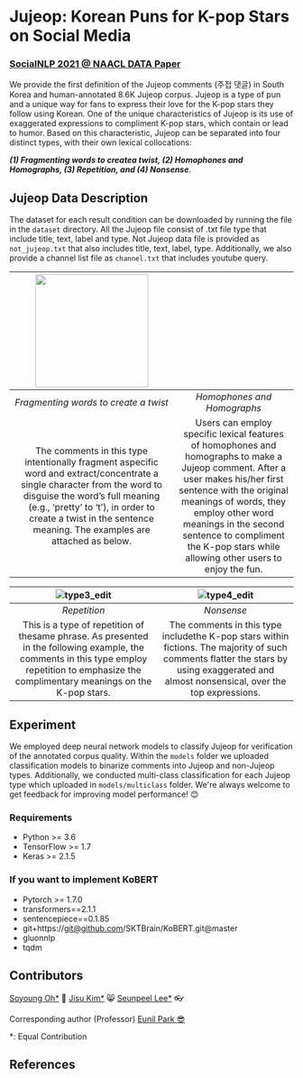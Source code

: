 # Jujeop: Korean Puns for K-pop Stars on Social Media

### <a href="https://sites.google.com/site/socialnlp2021/">SocialNLP 2021 @ NAACL DATA Paper</a>

We provide the first definition of the Jujeop comments (주접 댓글) in South Korea and human-annotated 8.6K Jujeop corpus. Jujeop is  a  type  of  pun  and  a  unique  way for  fans  to  express  their  love  for  the  K-pop stars  they  follow  using  Korean. One  of  the unique  characteristics  of Jujeop is  its  use  of exaggerated expressions to compliment K-pop stars, which contain or lead to humor. Based on this characteristic, Jujeop can be separated into four distinct types, with their own lexical collocations: 
 
***(1) Fragmenting words to createa twist, (2) Homophones and Homographs, (3) Repetition, and (4) Nonsense***. 

## Jujeop Data Description

The dataset for each result condition can be downloaded by running the file in the ``dataset`` directory. All the Jujeop file consist of .txt file type that include title, text, label and	type. Not Jujeop data file is provided as ``not_jujeop.txt`` that also includes title, text, label, type. Additionally, we also provide a channel list file as ``channel.txt`` that includes youtube query.

| <img src="https://user-images.githubusercontent.com/18303573/105449577-0278a480-5cbc-11eb-9788-d96a54040703.png" alt="" style="width: 200px; height:200px"/> | <img src="https://user-images.githubusercontent.com/18303573/105453743-07415680-5cc4-11eb-81f9-9b06ad066e0f.png" alt="" style="width: 200px height:200px"/> |
|:--:|:--:| 
| *Fragmenting  words  to  create  a  twist* | *Homophones and Homographs* |
| The comments in this type intentionally fragment aspecific word and extract/concentrate a single character from the word to disguise the word’s full meaning (e.g., ‘pretty’ to ‘t’), in order to create a twist in the sentence meaning. The examples are attached as below. | Users can employ specific lexical features of homophones and homographs to make a Jujeop comment. After a user makes his/her first sentence with the original meanings of words, they employ other word meanings in the second sentence to compliment the K-pop stars while allowing other users to enjoy the fun. |

| ![type3_edit](https://user-images.githubusercontent.com/18303573/115512281-c7870c80-a2bc-11eb-9819-d2ca98dd7ab8.png) | ![type4_edit](https://user-images.githubusercontent.com/18303573/115512354-dc63a000-a2bc-11eb-9659-df64f46409ca.png) | 
|:--:|:--:| 
| *Repetition* | *Nonsense* |
| This is a type of repetition of thesame phrase. As presented in the following example, the comments in this type employ repetition to emphasize the complimentary meanings on the K-pop stars. | The comments in this type includethe K-pop stars within fictions. The majority of such comments flatter the stars by using exaggerated and almost nonsensical, over the top expressions. 

## Experiment
We employed deep neural network models to classify Jujeop for verification of the annotated corpus quality. Within the ``models`` folder we uploaded classification models to binarize comments into Jujeop and non-Jujeop types. Additionally, we conducted multi-class classification for each Jujeop type which uploaded in ``models/multiclass`` folder. We're always welcome to get feedback for improving model performance! 😊

### Requirements
* Python >= 3.6
* TensorFlow >= 1.7
* Keras >= 2.1.5

### If you want to implement KoBERT
* Pytorch >= 1.7.0
* transformers==2.1.1
* sentencepiece==0.1.85
* git+https://git@github.com/SKTBrain/KoBERT.git@master
* gluonnlp
* tqdm

## Contributors 
<a href="https://sori424.github.io/">Soyoung Oh*</a> 🥰 <a href="https://sites.google.com/view/jisukim8873/home">Jisu Kim*</a> 😸 <a href="https://sites.google.com/view/leepeel">Seunpeel Lee*</a> 👓 

Corresponding author (Professor) <a href="http://eunilpark.com"> Eunil Park :sunglasses: </a> 

*: Equal Contribution

## References


<!---
## Experiment Results
--->

<!---
### Binary Classification Result (Jujeop vs non-Jujeop)
<table class="tg">
<thead>
  <tr>
    <th class="tg-0pky">Classifier</th>
    <th class="tg-0pky">Class</th>
    <th class="tg-0lax">Precision</th>
    <th class="tg-0lax">Recall</th>
    <th class="tg-0pky">F1-score</th>
    <th class="tg-0lax">Accuracy</th>
  </tr>
</thead>
<tbody>
  <tr>
    <td class="tg-0pky" rowspan="2">CNN</td>
    <td class="tg-0pky">Jujeop</td>
    <td class="tg-0lax"><span style="font-weight:400;font-style:normal;text-decoration:none">75.41%</span></td>
    <td class="tg-0lax"><span style="font-weight:400;font-style:normal;text-decoration:none">72.44%</span></td>
    <td class="tg-0pky"><span style="font-weight:400;font-style:normal;text-decoration:none">73.90%</span></td>
    <td class="tg-0lax" rowspan="2"><span style="font-weight:400;font-style:normal;text-decoration:none">69.05%</span></td>
  </tr>
  <tr>
    <td class="tg-0pky">non-Jujeop</td>
    <td class="tg-0lax">60.23.0%</td>
    <td class="tg-0lax">63.86%</td>
    <td class="tg-0pky">61.99%</td>
  </tr>
  <tr>
    <td class="tg-0lax" rowspan="2">BiLSTM</td>
    <td class="tg-0lax">Jujeop</td>
    <td class="tg-0lax">77.59%</td>
    <td class="tg-0lax">72.70%</td>
    <td class="tg-0lax">75.07%</td>
    <td class="tg-0lax" rowspan="2">70.79%</td>
  </tr>
  <tr>
    <td class="tg-0lax"><span style="font-weight:normal;font-style:normal;text-decoration:none">non-Jujeop</span></td>
    <td class="tg-0lax">61.90%</td>
    <td class="tg-0lax">67.87%</td>
    <td class="tg-0lax">64.75%</td>
  </tr>
  <tr>
    <td class="tg-0lax" rowspan="2">KoBERT</td>
    <td class="tg-0lax">Jujeop</td>
    <td class="tg-0lax">80.45%</td>
    <td class="tg-0lax">74.54%</td>
    <td class="tg-0lax">77.38%</td>
    <td class="tg-0lax" rowspan="2">73.65%</td>
  </tr>
  <tr>
    <td class="tg-0lax"><span style="font-weight:normal;font-style:normal;text-decoration:none">non-Jujeop</span></td>
     <td class="tg-0lax">64.98%</td>
    <td class="tg-0lax">72.29%</td>
    <td class="tg-0lax">68.44%</td>
  </tr>
</tbody>
</table>
--->

<!---
### Clustering Result Between four types of Jujeop
<p align="center"><img width="360" alt="clustering" src="https://user-images.githubusercontent.com/47997074/114311410-945cb480-9b29-11eb-8123-c7ec41711e27.png"></p>
--->

&nbsp;
&nbsp;
&nbsp;
&nbsp;
&nbsp;
